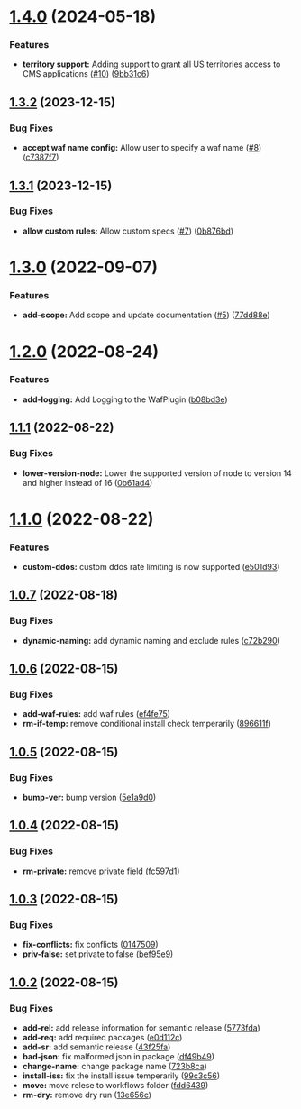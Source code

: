 # [1.4.0](https://github.com/CMSgov/serverless-cms-waf/compare/v1.3.2...v1.4.0) (2024-05-18)


### Features

* **territory support:** Adding support to grant all US territories access to CMS applications ([#10](https://github.com/CMSgov/serverless-cms-waf/issues/10)) ([9bb31c6](https://github.com/CMSgov/serverless-cms-waf/commit/9bb31c66ab549917274b431c1aae1b6018099d1e))

## [1.3.2](https://github.com/CMSgov/serverless-cms-waf/compare/v1.3.1...v1.3.2) (2023-12-15)


### Bug Fixes

* **accept waf name config:**  Allow user to specify a waf name ([#8](https://github.com/CMSgov/serverless-cms-waf/issues/8)) ([c7387f7](https://github.com/CMSgov/serverless-cms-waf/commit/c7387f7079f6fc0e925b6546511d795296c2552a))

## [1.3.1](https://github.com/CMSgov/serverless-cms-waf/compare/v1.3.0...v1.3.1) (2023-12-15)


### Bug Fixes

* **allow custom rules:**  Allow custom specs ([#7](https://github.com/CMSgov/serverless-cms-waf/issues/7)) ([0b876bd](https://github.com/CMSgov/serverless-cms-waf/commit/0b876bdbfe4dacb005e3114c41f02e3787c3ce52))

# [1.3.0](https://github.com/CMSgov/serverless-cms-waf/compare/v1.2.0...v1.3.0) (2022-09-07)


### Features

* **add-scope:** Add scope and update documentation ([#5](https://github.com/CMSgov/serverless-cms-waf/issues/5)) ([77dd88e](https://github.com/CMSgov/serverless-cms-waf/commit/77dd88e9bd2059e3e55ecce5b1f68e16ca11ab3d))

# [1.2.0](https://github.com/CMSgov/serverless-cms-waf/compare/v1.1.1...v1.2.0) (2022-08-24)


### Features

* **add-logging:** Add Logging to the WafPlugin ([b08bd3e](https://github.com/CMSgov/serverless-cms-waf/commit/b08bd3e51bcbc333739b0500ef6bba542f2cd06b))

## [1.1.1](https://github.com/CMSgov/serverless-cms-waf/compare/v1.1.0...v1.1.1) (2022-08-22)


### Bug Fixes

* **lower-version-node:** Lower the supported version of node to version 14 and higher instead of 16 ([0b61ad4](https://github.com/CMSgov/serverless-cms-waf/commit/0b61ad4f336794165cf6561454ba65837740eadd))

# [1.1.0](https://github.com/CMSgov/serverless-cms-waf/compare/v1.0.7...v1.1.0) (2022-08-22)


### Features

* **custom-ddos:** custom ddos rate limiting is now supported ([e501d93](https://github.com/CMSgov/serverless-cms-waf/commit/e501d93d460d917dd9e958747e429ca70c5e1955))

## [1.0.7](https://github.com/CMSgov/serverless-cms-waf/compare/v1.0.6...v1.0.7) (2022-08-18)


### Bug Fixes

* **dynamic-naming:** add dynamic naming and exclude rules ([c72b290](https://github.com/CMSgov/serverless-cms-waf/commit/c72b290024e50b9c733a84df6d5b61d9e2cb430e))

## [1.0.6](https://github.com/CMSgov/serverless-cms-waf/compare/v1.0.5...v1.0.6) (2022-08-15)


### Bug Fixes

* **add-waf-rules:** add waf rules ([ef4fe75](https://github.com/CMSgov/serverless-cms-waf/commit/ef4fe750e7199d13e0de11c273626016f8135c4f))
* **rm-if-temp:** remove conditional install check temperarily ([896611f](https://github.com/CMSgov/serverless-cms-waf/commit/896611f894436882d194548f3e5c46e9c1d125af))

## [1.0.5](https://github.com/CMSgov/serverless-cms-waf/compare/v1.0.4...v1.0.5) (2022-08-15)


### Bug Fixes

* **bump-ver:** bump version ([5e1a9d0](https://github.com/CMSgov/serverless-cms-waf/commit/5e1a9d0cbc8d353acaeaba8d7c6bf0150fbb667f))

## [1.0.4](https://github.com/CMSgov/serverless-cms-waf/compare/v1.0.3...v1.0.4) (2022-08-15)


### Bug Fixes

* **rm-private:** remove private field ([fc597d1](https://github.com/CMSgov/serverless-cms-waf/commit/fc597d106ebf6948b53ae02859b95bb0d0ddfe50))

## [1.0.3](https://github.com/CMSgov/serverless-cms-waf/compare/v1.0.2...v1.0.3) (2022-08-15)


### Bug Fixes

* **fix-conflicts:** fix conflicts ([0147509](https://github.com/CMSgov/serverless-cms-waf/commit/01475093906e295ba360c212b6f90fa63c1c29ac))
* **priv-false:** set private to false ([bef95e9](https://github.com/CMSgov/serverless-cms-waf/commit/bef95e92e071bc8978da73bea94e90d52870e9de))

## [1.0.2](https://github.com/CMSgov/serverless-cms-waf/compare/v1.0.1...v1.0.2) (2022-08-15)


### Bug Fixes

* **add-rel:** add release information for semantic release ([5773fda](https://github.com/CMSgov/serverless-cms-waf/commit/5773fda0962a817966cc268c5c008e4c9542c556))
* **add-req:** add required packages ([e0d112c](https://github.com/CMSgov/serverless-cms-waf/commit/e0d112c3dd441389d376c54b3d7cf770e5f34fe4))
* **add-sr:** add semantic release ([43f25fa](https://github.com/CMSgov/serverless-cms-waf/commit/43f25faaa7a08facb1e89a926e56f2d121e15ddd))
* **bad-json:** fix malformed json in package ([df49b49](https://github.com/CMSgov/serverless-cms-waf/commit/df49b495251cbf29b75a5c6ff868e03f6526af3a))
* **change-name:** change package name ([723b8ca](https://github.com/CMSgov/serverless-cms-waf/commit/723b8ca4383a17290b897e0044f60ace45c9df29))
* **install-iss:** fix the install issue temperarily ([99c3c56](https://github.com/CMSgov/serverless-cms-waf/commit/99c3c56b2087aa45f40df3487e71ae51e2ec45c0))
* **move:** move relese to workflows folder ([fdd6439](https://github.com/CMSgov/serverless-cms-waf/commit/fdd643966f985d39a249c7d94e9eb59c0654142b))
* **rm-dry:** remove dry run ([13e656c](https://github.com/CMSgov/serverless-cms-waf/commit/13e656ca3203833f1b463f2429092dbba6380176))
